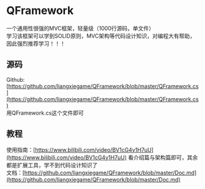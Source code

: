 # QFramework

一个通用性很强的MVC框架，轻量级（1000行源码，单文件） <br>
学习该框架可以学到SOLID原则，MVC架构等代码设计知识，对编程大有帮助，因此强烈推荐学习！！！ <br>

## 源码

Github: [https://github.com/liangxiegame/QFramework/blob/master/QFramework.cs](https://github.com/liangxiegame/QFramework/blob/master/QFramework.cs) <br>
用QFramework.cs这个文件即可

## 教程

使用指南：[https://www.bilibili.com/video/BV1cG4y1H7uU](https://www.bilibili.com/video/BV1cG4y1H7uU) 看介绍篇与架构篇即可，其余都是扩展工具，学不到代码设计知识了 <br>
文档：[https://github.com/liangxiegame/QFramework/blob/master/Doc.md](https://github.com/liangxiegame/QFramework/blob/master/Doc.md) <br>
